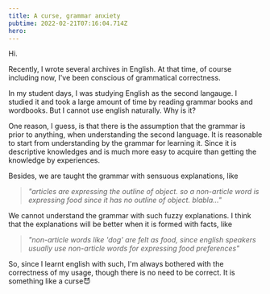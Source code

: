 ```yaml
---
title: A curse, grammar anxiety
pubtime: 2022-02-21T07:16:04.714Z
hero:
---
```


Hi.

Recently, I wrote several archives in English.
At that time, of course including now, I've been conscious of grammatical correctness.

In my student days, I was studying English as the second langauge.
I studied it and took a large amount of time by reading grammar books and wordbooks.
But I cannot use english naturally. Why is it?

One reason, I guess, is that there is the assumption that the grammar is prior to anything, when understanding the second language.
It is reasonable to start from understanding by the grammar for learning it.
Since it is descriptive knowledges and is much more easy to acquire than getting the knowledge by experiences.

Besides, we are taught the grammar with sensuous explanations, like

> _"articles are expressing the outline of object. so a non-article word is expressing food since it has no outline of object. blabla..."_

We cannot understand the grammar with such fuzzy explanations.
I think that the explanations will be better when it is formed with facts, like

> _"non-article words like 'dog' are felt as food, since english speakers usually use non-article words for expressing food preferences"_

So, since I learnt english with such, I'm always bothered with the correctness of my usage, though there is no need to be correct.
It is something like a curse😈
